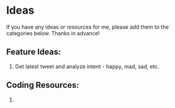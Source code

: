 # Ideas
If you have any ideas or resources for me, please add them to the categories below. Thanks in advance!

## Feature Ideas:
1. Get latest tweet and analyze intent - happy, mad, sad, etc.
## Coding Resources:
1. 